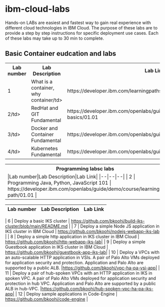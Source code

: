 # ibm-cloud-labs
Hands-on LABs are easiest and fastest way to gain real experience with different cloud technologies in IBM Cloud. The purpose of these labs are to provide a step by step instructions for specific deployment use cases. Each of these labs may take up to 30 min to complete.

 
<h2>Basic Container eudcation and labs</h2>
<table style="width:100%">
  <tr>
    <th>Lab number</th>
    <th>Lab Description</th>
    <th>Lab Link</th>
  </tr>
  <tr>
    <td>1</td>
    <td>What is a container, why container/td>
    <td>https://developer.ibm.com/learningpaths/get-started-containers/</td>
  </tr>
  <tr>
    <td>2/td>
    <td>RedHat and GIT Fundamental </td>
    <td>https://developer.ibm.com/openlabs/guide/demo/course/rhel-git-basics/01.01</td>
  </tr>
   <tr>
    <td>3/td>
    <td>Docker and Container Fundamental </td>
    <td> https://developer.ibm.com/openlabs/guide/demo/course/docker/01.01 </td>
  </tr>
    <tr>
    <td>4/td>
    <td>Kubernetes Fundamental </td>
    <td>https://developer.ibm.com/openlabs/guide/demo/course/kubernetes/01.01</td>
  </tr>
</table>


<table>
<tr>
<th>Programming labsc labs</th>
</tr>
<tr>
<td>
|Lab number|Lab Description|Lab Link|
|--|--|--|
|     2      | Programming Java, Python, JavaScript 101                                         | https://developer.ibm.com/openlabs/guide/demo/course/learning-path/01.01 |
 </td></table>

|  Lab number  |  Lab Description                                                               |  Lab Link |
|--------------|--------------------------------------------------------------------------------|-------------------------------------------------|

|     6      | Deploy a basic IKS cluster                                                       | https://github.com/bkoohi/build-iks-cluster/blob/main/README.md |
|     7     | Deploy a simple Node JS application in IKS cluster in IBM Cloud                  | https://github.com/bkoohi/nodejs-webapp-iks-lab | 
|     8      | Deploy a simple http application in IKS cluster in IBM Cloud                  | https://github.com/bkoohi/http-webapp-iks-lab|
|     9     | Deploy a simple Guestbook application in IKS cluster in IBM Cloud                | https://github.com/bkoohi/guestbook-app-iks-lab|
|     10     | Deploy a VPCs with an auto-scalable HTTP application in VSIs. A pair of Palo Alto VMs deployed for application security and protection. Application and Palo Alto are supported by a public ALB. |https://github.com/bkoohi/vpc-ha-pa-vsi-app|
|     11    | Deploy a pair of hub-spoken VPCs with an HTTP application in IKS in spoken VPC. A pair of Palo Alto VMs deployed for application security and protection in hub VPC. Application and Palo Alto are supported by a public ALB in hub-VPC.                                                            |https://github.com/bkoohi/hub-spoken-vpc-ha-pa-iks-app|
|     12      | Deploy sample applications in Code-Engine   |  https://github.com/bkoohi/code-engine |

